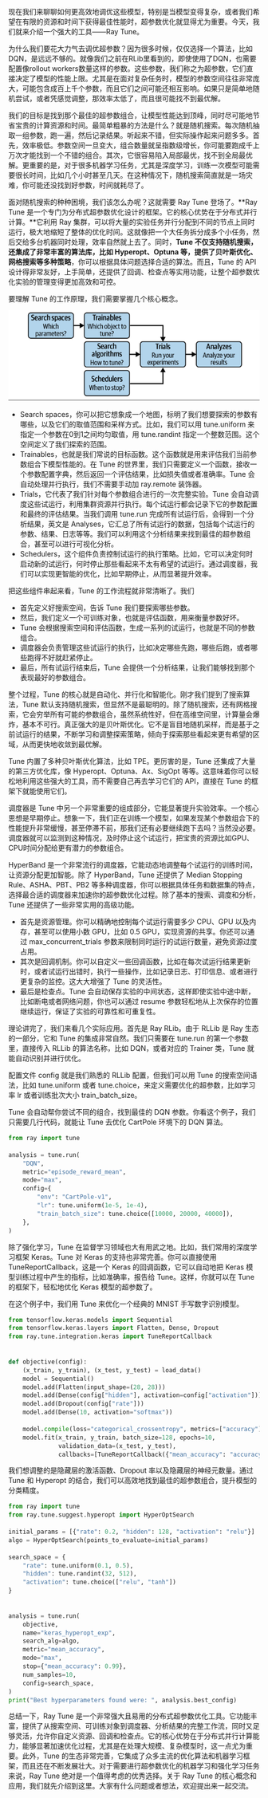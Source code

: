 现在我们来聊聊如何更高效地调优这些模型，特别是当模型变得复杂，或者我们希望在有限的资源和时间下获得最佳性能时，超参数优化就显得尤为重要。今天，我们就来介绍一个强大的工具——Ray Tune。

为什么我们要花大力气去调优超参数？因为很多时候，仅仅选择一个算法，比如DQN，是远远不够的。就像我们之前在RLib里看到的，即使使用了DQN，也需要配置像rollout workers数量这样的参数。这些参数，我们称之为超参数，它们直接决定了模型的性能上限。尤其是在面对复杂任务时，模型的参数空间往往非常庞大，可能包含成百上千个参数，而且它们之间可能还相互影响。如果只是简单地随机尝试，或者凭感觉调整，那效率太低了，而且很可能找不到最优解。

我们的目标是找到那个最佳的超参数组合，让模型性能达到顶峰，同时尽可能地节省宝贵的计算资源和时间。最简单粗暴的方法是什么？就是随机搜索。每次随机抽取一组参数，跑一遍，然后记录结果。听起来不错，但实际操作起来问题多多。首先，效率极低。参数空间一旦变大，组合数量就呈指数级增长，你可能要跑成千上万次才能找到一个不错的组合。其次，它很容易陷入局部最优，找不到全局最优解。更重要的是，对于很多机器学习任务，尤其是深度学习，训练一次模型可能需要很长时间，比如几个小时甚至几天。在这种情况下，随机搜索简直就是一场灾难，你可能还没找到好参数，时间就耗尽了。

面对随机搜索的种种困境，我们该怎么办呢？这就需要 Ray Tune 登场了。**Ray Tune 是一个专门为分布式超参数优化设计的框架。它的核心优势在于分布式并行计算。**它利用 Ray 集群，可以将大量的实验任务并行分配到不同的节点上同时运行，极大地缩短了整体的优化时间。这就像把一个大任务拆分成多个小任务，然后交给多台机器同时处理，效率自然就上去了。同时，**Tune 不仅支持随机搜索，还集成了非常丰富的算法库，比如 Hyperopt、Optuna 等，提供了贝叶斯优化、网格搜索等多种策略**，你可以根据具体问题选择合适的算法。而且，Tune 的 API 设计得非常友好，上手简单，还提供了回调、检查点等实用功能，让整个超参数优化实验的管理变得更加高效和可控。

要理解 Tune 的工作原理，我们需要掌握几个核心概念。

<img src="assets/image-20250502005539187.png" alt="image-20250502005539187" style="zoom:80%;" />

- Search spaces，你可以把它想象成一个地图，标明了我们想要探索的参数有哪些，以及它们的取值范围和采样方式。比如，我们可以用 tune.uniform 来指定一个参数在0到1之间均匀取值，用 tune.randint 指定一个整数范围。这个空间定义了我们探索的范围。
- Trainables，也就是我们常说的目标函数。这个函数就是用来评估我们当前参数组合下模型性能的。在 Tune 的世界里，我们只需要定义一个函数，接收一个参数配置字典，然后返回一个评估结果，比如损失值或者准确率。Tune 会自动处理并行执行，我们不需要手动加 ray.remote 装饰器。
- Trials，它代表了我们针对每个参数组合进行的一次完整实验。Tune 会自动调度这些试运行，利用集群资源并行执行。每个试运行都会记录下它的参数配置和最终的评估结果。当我们调用 tune.run 完成所有试运行后，会得到一个分析结果，英文是 Analyses，它汇总了所有试运行的数据，包括每个试运行的参数、结果、日志等等。我们可以利用这个分析结果来找到最佳的超参数组合，甚至可以进行可视化分析。
- Schedulers，这个组件负责控制试运行的执行策略。比如，它可以决定何时启动新的试运行，何时停止那些看起来不太有希望的试运行。通过调度器，我们可以实现更智能的优化，比如早期停止，从而显著提升效率。

把这些组件串起来看，Tune 的工作流程就非常清晰了。我们

- 首先定义好搜索空间，告诉 Tune 我们要探索哪些参数。
- 然后，我们定义一个可训练对象，也就是评估函数，用来衡量参数好坏。
- Tune 会根据搜索空间和评估函数，生成一系列的试运行，也就是不同的参数组合。
- 调度器会负责管理这些试运行的执行，比如决定哪些先跑，哪些后跑，或者哪些跑得不好就赶紧停止。
- 最后，所有试运行结束后，Tune 会提供一个分析结果，让我们能够找到那个表现最好的参数组合。

整个过程，Tune 的核心就是自动化、并行化和智能化。刚才我们提到了搜索算法，Tune 默认支持随机搜索，但显然不是最聪明的。除了随机搜索，还有网格搜索，它会穷举所有可能的参数组合，虽然系统性好，但在高维空间里，计算量会爆炸，基本不可行。真正强大的是贝叶斯优化。它不是盲目地随机采样，而是基于之前试运行的结果，不断学习和调整探索策略，倾向于探索那些看起来更有希望的区域，从而更快地收敛到最优解。

Tune 内置了多种贝叶斯优化算法，比如 TPE。更厉害的是，Tune 还集成了大量的第三方优化库，像 Hyperopt、Optuna、Ax、SigOpt 等等。这意味着你可以轻松地利用这些强大的工具，而不需要自己再去学习它们的 API，直接在 Tune 的框架下就能使用它们。

调度器是 Tune 中另一个非常重要的组成部分，它能显著提升实验效率。一个核心思想是早期停止。想象一下，我们正在训练一个模型，如果发现某个参数组合下的性能提升非常缓慢，甚至停滞不前，那我们还有必要继续跑下去吗？当然没必要。调度器就可以监测到这种情况，及时停止这个试运行，把宝贵的资源比如GPU、CPU时间分配给更有潜力的参数组合。

HyperBand 是一个非常流行的调度器，它能动态地调整每个试运行的训练时间，让资源分配更加智能。除了 HyperBand，Tune 还提供了 Median Stopping Rule、ASHA、PBT、PB2 等多种调度器，你可以根据具体任务和数据集的特点，选择最合适的调度器来加速你的超参数优化过程。除了基本的搜索、调度和分析，Tune 还提供了一些非常实用的高级功能。

- 首先是资源管理。你可以精确地控制每个试运行需要多少 CPU、GPU 以及内存，甚至可以使用小数 GPU，比如 0.5 GPU，实现资源的共享。你还可以通过 max_concurrent_trials 参数来限制同时运行的试运行数量，避免资源过度占用。
- 其次是回调机制。你可以自定义一些回调函数，比如在每次试运行结果更新时，或者试运行出错时，执行一些操作，比如记录日志、打印信息、或者进行更复杂的监控。这大大增强了 Tune 的灵活性。
- 最后是检查点。Tune 会自动保存实验的中间状态，这样即使实验中途中断，比如断电或者网络问题，你也可以通过 resume 参数轻松地从上次保存的位置继续运行，保证了实验的可靠性和可重复性。

理论讲完了，我们来看几个实际应用。首先是 Ray RLib。由于 RLLib 是 Ray 生态的一部分，它和 Tune 的集成非常自然。我们只需要在 tune.run 的第一个参数里，直接传入 RLLib 的算法名称，比如 DQN，或者对应的 Trainer 类，Tune 就能自动识别并进行优化。

配置文件 config 就是我们熟悉的 RLLib 配置，但我们可以用 Tune 的搜索空间语法，比如 tune.uniform 或者 tune.choice，来定义需要优化的超参数，比如学习率 lr 或者训练批次大小 train_batch_size。

Tune 会自动帮你尝试不同的组合，找到最佳的 DQN 参数。你看这个例子，我们只需要几行代码，就能让 Tune 去优化 CartPole 环境下的 DQN 算法。

```py
from ray import tune

analysis = tune.run(
    "DQN",
    metric="episode_reward_mean",
    mode="max",
    config={
        "env": "CartPole-v1",
        "lr": tune.uniform(1e-5, 1e-4),
        "train_batch_size": tune.choice([10000, 20000, 40000]),
    },
)
```

除了强化学习，Tune 在监督学习领域也大有用武之地。比如，我们常用的深度学习框架 Keras。Tune 对 Keras 的支持也非常完善。你可以直接使用 TuneReportCallback，这是一个 Keras 的回调函数，它可以自动地把 Keras 模型训练过程中产生的指标，比如准确率，报告给 Tune。这样，你就可以在 Tune 的框架下，轻松地优化 Keras 模型的超参数了。

在这个例子中，我们用 Tune 来优化一个经典的 MNIST 手写数字识别模型。

```py
from tensorflow.keras.models import Sequential
from tensorflow.keras.layers import Flatten, Dense, Dropout
from ray.tune.integration.keras import TuneReportCallback


def objective(config):
    (x_train, y_train), (x_test, y_test) = load_data()
    model = Sequential()
    model.add(Flatten(input_shape=(28, 28)))
    model.add(Dense(config["hidden"], activation=config["activation"]))
    model.add(Dropout(config["rate"]))
    model.add(Dense(10, activation="softmax"))

    model.compile(loss="categorical_crossentropy", metrics=["accuracy"])
    model.fit(x_train, y_train, batch_size=128, epochs=10,
              validation_data=(x_test, y_test),
              callbacks=[TuneReportCallback({"mean_accuracy": "accuracy"})])
```

我们想调整的是隐藏层的激活函数、Dropout 率以及隐藏层的神经元数量。通过 Tune 和 Hyperopt 的结合，我们可以高效地找到最佳的超参数组合，提升模型的分类精度。

```py
from ray import tune
from ray.tune.suggest.hyperopt import HyperOptSearch

initial_params = [{"rate": 0.2, "hidden": 128, "activation": "relu"}]
algo = HyperOptSearch(points_to_evaluate=initial_params)

search_space = {
    "rate": tune.uniform(0.1, 0.5),
    "hidden": tune.randint(32, 512),
    "activation": tune.choice(["relu", "tanh"])
}


analysis = tune.run(
    objective,
    name="keras_hyperopt_exp",
    search_alg=algo,
    metric="mean_accuracy",
    mode="max",
    stop={"mean_accuracy": 0.99},
    num_samples=10,
    config=search_space,
)
print("Best hyperparameters found were: ", analysis.best_config)
```

总结一下，Ray Tune 是一个非常强大且易用的分布式超参数优化工具。它功能丰富，提供了从搜索空间、可训练对象到调度器、分析结果的完整工作流，同时又足够灵活，允许你自定义资源、回调和检查点。它的核心优势在于分布式并行计算能力，能够显著加速优化过程，尤其是在处理大规模、复杂模型时，这一点尤为重要。此外，Tune 的生态非常完善，它集成了众多主流的优化算法和机器学习框架，而且还在不断发展壮大。对于需要进行超参数优化的机器学习和强化学习任务来说，Ray Tune 绝对是一个值得考虑的优秀选择。关于 Ray Tune 的核心概念和应用，我们就先介绍到这里。大家有什么问题或者想法，欢迎提出来一起交流。